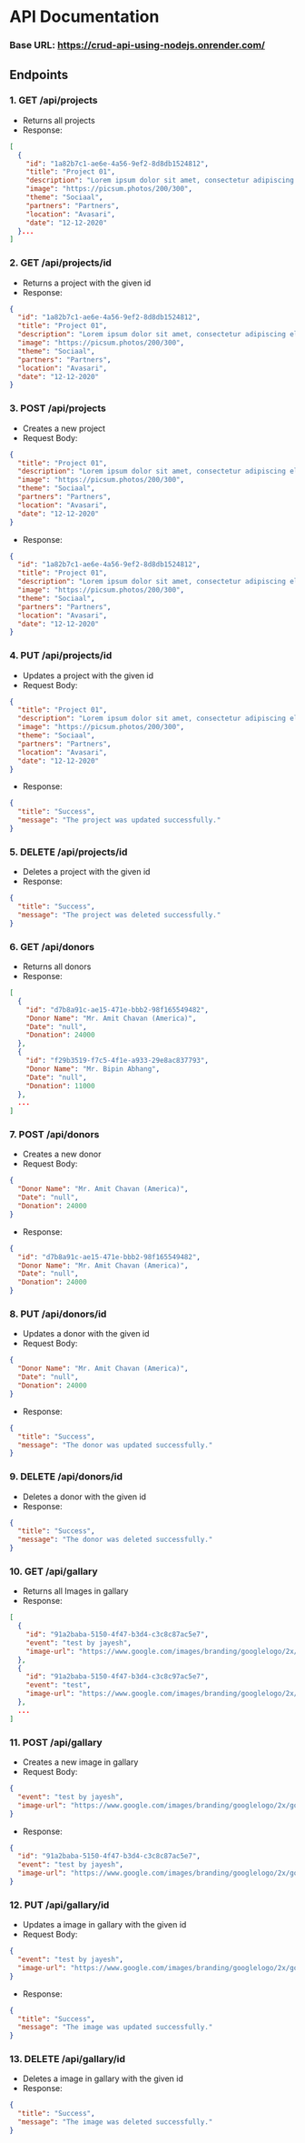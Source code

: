 <!-- api is build using node js and write documentation for it -->

# API Documentation

### Base URL: https://crud-api-using-nodejs.onrender.com/

## Endpoints

### 1. GET /api/projects
- Returns all projects
- Response:
```json
[
  {
    "id": "1a82b7c1-ae6e-4a56-9ef2-8d8db1524812",
    "title": "Project 01",
    "description": "Lorem ipsum dolor sit amet, consectetur adipiscing elit. Nulla euismod, nisl eget ultricies aliquam, nunc nisl aliquet nunc, vitae",
    "image": "https://picsum.photos/200/300",
    "theme": "Sociaal",
    "partners": "Partners",
    "location": "Avasari",
    "date": "12-12-2020"
  }...
]
```

### 2. GET /api/projects/id
- Returns a project with the given id
- Response:
```json
{
  "id": "1a82b7c1-ae6e-4a56-9ef2-8d8db1524812",
  "title": "Project 01",
  "description": "Lorem ipsum dolor sit amet, consectetur adipiscing elit. Nulla euismod, nisl eget ultricies aliquam, nunc nisl aliquet nunc, vitae",
  "image": "https://picsum.photos/200/300",
  "theme": "Sociaal",
  "partners": "Partners",
  "location": "Avasari",
  "date": "12-12-2020"
}
```

### 3. POST /api/projects
- Creates a new project
- Request Body:
```json
{
  "title": "Project 01",
  "description": "Lorem ipsum dolor sit amet, consectetur adipiscing elit. Nulla euismod, nisl eget ultricies aliquam, nunc nisl aliquet nunc, vitae",
  "image": "https://picsum.photos/200/300",
  "theme": "Sociaal",
  "partners": "Partners",
  "location": "Avasari",
  "date": "12-12-2020"
}
```
- Response:
```json
{
  "id": "1a82b7c1-ae6e-4a56-9ef2-8d8db1524812",
  "title": "Project 01",
  "description": "Lorem ipsum dolor sit amet, consectetur adipiscing elit. Nulla euismod, nisl eget ultricies aliquam, nunc nisl aliquet nunc, vitae",
  "image": "https://picsum.photos/200/300",
  "theme": "Sociaal",
  "partners": "Partners",
  "location": "Avasari",
  "date": "12-12-2020"
}
```

### 4. PUT /api/projects/id
- Updates a project with the given id
- Request Body:
```json
{
  "title": "Project 01",
  "description": "Lorem ipsum dolor sit amet, consectetur adipiscing elit. Nulla euismod, nisl eget ultricies aliquam, nunc nisl aliquet nunc, vitae",
  "image": "https://picsum.photos/200/300",
  "theme": "Sociaal",
  "partners": "Partners",
  "location": "Avasari",
  "date": "12-12-2020"
}
```
- Response:
```json
{
  "title": "Success",
  "message": "The project was updated successfully."
}
```

### 5. DELETE /api/projects/id
- Deletes a project with the given id
- Response:
```json
{
  "title": "Success",
  "message": "The project was deleted successfully."
}
```

<!-- donors api  -->

### 6. GET /api/donors
- Returns all donors
- Response:
```json
[
  {
    "id": "d7b8a91c-ae15-471e-bbb2-98f165549482",
    "Donor Name": "Mr. Amit Chavan (America)",
    "Date": "null",
    "Donation": 24000
  },
  {
    "id": "f29b3519-f7c5-4f1e-a933-29e8ac837793",
    "Donor Name": "Mr. Bipin Abhang",
    "Date": "null",
    "Donation": 11000
  },
  ...
]
```


### 7. POST /api/donors 
- Creates a new donor
- Request Body:
```json
{
  "Donor Name": "Mr. Amit Chavan (America)",
  "Date": "null",
  "Donation": 24000
}
```
- Response:
```json
{
  "id": "d7b8a91c-ae15-471e-bbb2-98f165549482",
  "Donor Name": "Mr. Amit Chavan (America)",
  "Date": "null",
  "Donation": 24000
}
```

### 8. PUT /api/donors/id
- Updates a donor with the given id
- Request Body:
```json
{
  "Donor Name": "Mr. Amit Chavan (America)",
  "Date": "null",
  "Donation": 24000
}
```
- Response:
```json
{
  "title": "Success",
  "message": "The donor was updated successfully."
}
```


### 9. DELETE /api/donors/id
- Deletes a donor with the given id
- Response:
```json
{
  "title": "Success",
  "message": "The donor was deleted successfully."
}
```

<!-- gallary api -->

### 10. GET /api/gallary
- Returns all Images in gallary
- Response:
```json
[
  {
    "id": "91a2baba-5150-4f47-b3d4-c3c8c87ac5e7",
    "event": "test by jayesh",
    "image-url": "https://www.google.com/images/branding/googlelogo/2x/googlelogo_color_272x92dp.png"
  },
  {
    "id": "91a2baba-5150-4f47-b3d4-c3c8c97ac5e7",
    "event": "test",
    "image-url": "https://www.google.com/images/branding/googlelogo/2x/googlelogo_color_272x92dp.png"
  },
  ...
]
```

### 11. POST /api/gallary
- Creates a new image in gallary
- Request Body:
```json
{
  "event": "test by jayesh",
  "image-url": "https://www.google.com/images/branding/googlelogo/2x/googlelogo_color_272x92dp.png"
}
```
- Response:
```json
{
  "id": "91a2baba-5150-4f47-b3d4-c3c8c87ac5e7",
  "event": "test by jayesh",
  "image-url": "https://www.google.com/images/branding/googlelogo/2x/googlelogo_color_272x92dp.png"
}
```

### 12. PUT /api/gallary/id
- Updates a image in gallary with the given id
- Request Body:
```json
{
  "event": "test by jayesh",
  "image-url": "https://www.google.com/images/branding/googlelogo/2x/googlelogo_color_272x92dp.png"
}
```
- Response:
```json
{
  "title": "Success",
  "message": "The image was updated successfully."
}
```

### 13. DELETE /api/gallary/id
- Deletes a image in gallary with the given id
- Response:
```json
{
  "title": "Success",
  "message": "The image was deleted successfully."
}
```





